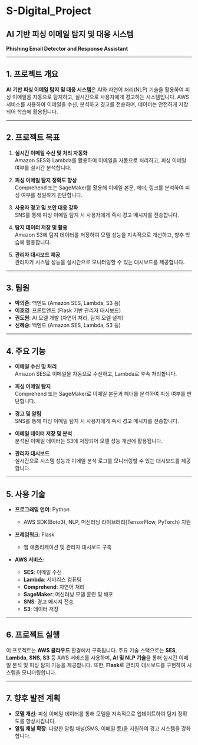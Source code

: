 # S-Digital_Project
## AI 기반 피싱 이메일 탐지 및 대응 시스템  
**Phishing Email Detector and Response Assistant**

---

## 1. 프로젝트 개요

**AI 기반 피싱 이메일 탐지 및 대응 시스템**은 AI와 자연어 처리(NLP) 기술을 활용하여 피싱 이메일을 자동으로 탐지하고, 실시간으로 사용자에게 경고하는 시스템입니다. AWS 서비스를 사용하여 이메일을 수신, 분석하고 경고를 전송하며, 데이터는 안전하게 저장되어 학습에 활용됩니다.

---

## 2. 프로젝트 목표

1. **실시간 이메일 수신 및 처리 자동화**  
   Amazon SES와 Lambda를 활용하여 이메일을 자동으로 처리하고, 피싱 이메일 여부를 실시간 분석합니다.

2. **피싱 이메일 탐지 정확도 향상**  
   Comprehend 또는 SageMaker를 활용해 이메일 본문, 헤더, 링크를 분석하여 피싱 여부를 정밀하게 판단합니다.

3. **사용자 경고 및 보안 대응 강화**  
   SNS를 통해 피싱 이메일 탐지 시 사용자에게 즉시 경고 메시지를 전송합니다.

4. **탐지 데이터 저장 및 활용**  
   Amazon S3에 탐지 데이터를 저장하여 모델 성능을 지속적으로 개선하고, 향후 학습에 활용합니다.

5. **관리자 대시보드 제공**  
   관리자가 시스템 성능을 실시간으로 모니터링할 수 있는 대시보드를 제공합니다.

---

## 3. 팀원

- **박의준**: 백엔드 (Amazon SES, Lambda, S3 등)
- **이호영**: 프론트엔드 (Flask 기반 관리자 대시보드)
- **권도원**: AI 모델 개발 (자연어 처리, 탐지 모델 설계)
- **신혜승**: 백엔드 (Amazon SES, Lambda, S3 등)

---

## 4. 주요 기능

- **이메일 수신 및 처리**  
  Amazon SES로 이메일을 자동으로 수신하고, Lambda로 후속 처리합니다.

- **피싱 이메일 탐지**  
  Comprehend 또는 SageMaker로 이메일 본문과 헤더를 분석하여 피싱 여부를 판단합니다.

- **경고 및 알림**  
  SNS를 통해 피싱 이메일 탐지 시 사용자에게 즉시 경고 메시지를 전송합니다.

- **이메일 데이터 저장 및 분석**  
  분석된 이메일 데이터는 S3에 저장되어 모델 성능 개선에 활용됩니다.

- **관리자 대시보드**  
  실시간으로 시스템 성능과 이메일 분석 로그를 모니터링할 수 있는 대시보드를 제공합니다.

---

## 5. 사용 기술

- **프로그래밍 언어**: Python  
  - AWS SDK(Boto3), NLP, 머신러닝 라이브러리(TensorFlow, PyTorch) 지원

- **프레임워크**: Flask  
  - 웹 애플리케이션 및 관리자 대시보드 구축

- **AWS 서비스**:
  - **SES**: 이메일 수신
  - **Lambda**: 서버리스 컴퓨팅
  - **Comprehend**: 자연어 처리
  - **SageMaker**: 머신러닝 모델 훈련 및 배포
  - **SNS**: 경고 메시지 전송
  - **S3**: 데이터 저장

---

## 6. 프로젝트 실행

이 프로젝트는 **AWS 클라우드** 환경에서 구축됩니다. 주요 기술 스택으로는 **SES**, **Lambda**, **SNS**, **S3** 등 AWS 서비스를 사용하며, **AI 및 NLP 기술**을 통해 실시간 이메일 분석 및 피싱 탐지 기능을 제공합니다. 또한, **Flask**로 관리자 대시보드를 구현하여 시스템을 모니터링합니다.

---

## 7. 향후 발전 계획

- **모델 개선**: 피싱 이메일 데이터를 통해 모델을 지속적으로 업데이트하여 탐지 정확도를 향상시킵니다.
- **알림 채널 확장**: 다양한 알림 채널(SMS, 이메일 등)을 지원하여 경고 시스템을 강화합니다.
